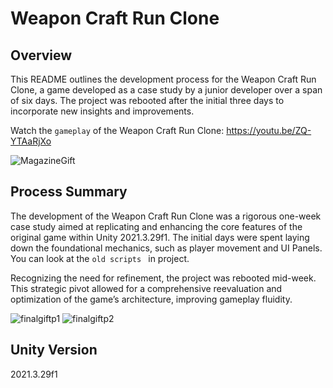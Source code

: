 # Weapon Craft Run Clone

## Overview
This README outlines the development process for the Weapon Craft Run Clone, a game developed as a case study by a junior developer over a span of six days. The project was rebooted after the initial three days to incorporate new insights and improvements.

Watch the `gameplay` of the Weapon Craft Run Clone: https://youtu.be/ZQ-YTAaRjXo


![MagazineGift](https://github.com/atakandll/Weapon-Craft-Run-Clone/assets/130579265/718ff707-72a2-4a34-b47c-0e898e93650a)

## Process Summary
The development of the Weapon Craft Run Clone was a rigorous one-week case study aimed at replicating and enhancing the core features of the original game within Unity 2021.3.29f1. The initial days were spent laying down the foundational mechanics, such as player movement and UI Panels. You can look at  the  `old scripts ` in project.

Recognizing the need for refinement, the project was rebooted mid-week. This strategic pivot allowed for a comprehensive reevaluation and optimization of the game’s architecture, improving gameplay fluidity.

![finalgiftp1](https://github.com/atakandll/Weapon-Craft-Run-Clone/assets/130579265/29f6025a-f97a-4389-ac1e-d0fd69b3a573)
![finalgiftp2](https://github.com/atakandll/Weapon-Craft-Run-Clone/assets/130579265/2f496e8a-1b1b-4271-892a-a0abe3ae6122)

## Unity Version
2021.3.29f1
